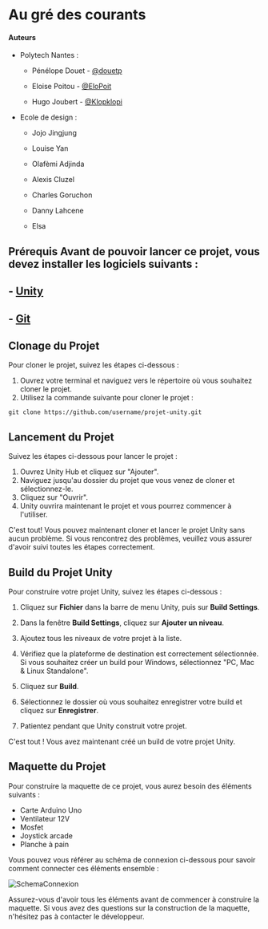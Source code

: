 # Au gré des courants

#### Auteurs

- Polytech Nantes :
  
  - Pénélope Douet - [@douetp](https://github.com/douetp)
    
  - Eloise Poitou - [@EloPoit](https://github.com/EloPoit)
    
  - Hugo Joubert - [@Klopklopi](https://github.com/Klopklopi)
    
- Ecole de design :
  
  - Jojo Jingjung
    
  - Louise Yan
    
  - Olafèmi Adjinda
    
  - Alexis Cluzel
    
  - Charles Goruchon
    
  - Danny Lahcene
    
  - Elsa
    

## Prérequis Avant de pouvoir lancer ce projet, vous devez installer les logiciels suivants :

## - [Unity](https://unity.com/)

## - [Git](https://git-scm.com/)

## Clonage du Projet

Pour cloner le projet, suivez les étapes ci-dessous :

1. Ouvrez votre terminal et naviguez vers le répertoire où vous souhaitez cloner le projet.
2. Utilisez la commande suivante pour cloner le projet :

```git
git clone https://github.com/username/projet-unity.git
```

## Lancement du Projet

Suivez les étapes ci-dessous pour lancer le projet :

1. Ouvrez Unity Hub et cliquez sur "Ajouter".
2. Naviguez jusqu'au dossier du projet que vous venez de cloner et sélectionnez-le.
3. Cliquez sur "Ouvrir".
4. Unity ouvrira maintenant le projet et vous pourrez commencer à l'utiliser.

C'est tout! Vous pouvez maintenant cloner et lancer le projet Unity sans aucun problème. Si vous rencontrez des problèmes, veuillez vous assurer d'avoir suivi toutes les étapes correctement.

## Build du Projet Unity

Pour construire votre projet Unity, suivez les étapes ci-dessous :

1. Cliquez sur **Fichier** dans la barre de menu Unity, puis sur **Build Settings**.
  
2. Dans la fenêtre **Build Settings**, cliquez sur **Ajouter un niveau**.
  
3. Ajoutez tous les niveaux de votre projet à la liste.
  
4. Vérifiez que la plateforme de destination est correctement sélectionnée. Si vous souhaitez créer un build pour Windows, sélectionnez "PC, Mac & Linux Standalone".
  
5. Cliquez sur **Build**.
  
6. Sélectionnez le dossier où vous souhaitez enregistrer votre build et cliquez sur **Enregistrer**.
  
7. Patientez pendant que Unity construit votre projet.
  

C'est tout ! Vous avez maintenant créé un build de votre projet Unity.

## Maquette du Projet

Pour construire la maquette de ce projet, vous aurez besoin des éléments suivants :

- Carte Arduino Uno
- Ventilateur 12V
- Mosfet
- Joystick arcade
- Planche à pain

Vous pouvez vous référer au schéma de connexion ci-dessous pour savoir comment connecter ces éléments ensemble :

![SchemaConnexion](https://cdn.discordapp.com/attachments/702880146486460501/1090915805513916506/image.png)

Assurez-vous d'avoir tous les éléments avant de commencer à construire la maquette. Si vous avez des questions sur la construction de la maquette, n'hésitez pas à contacter le développeur.
